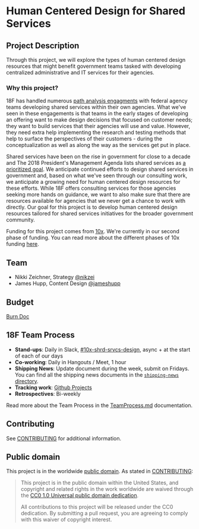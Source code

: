 # Human Centered Design for Shared Services

## Project Description
Through this project, we will explore the types of human centered design resources that might benefit government teams tasked with developing centralized administrative and IT services for their agencies.

### Why this project?
18F has handled numerous [path analysis engagments](https://18f.gsa.gov/how-we-work/) with federal agency teams developing shared services within their own agencies. What we've seen in these engagements is that teams in the early stages of developing an offering want to make design decisions that focused on customer needs; they want to build services that their agencies will use and value. However, they need extra help implementing the research and testing methods that help to surface the perspectives of their customers - during the conceptualization as well as along the way as the services get put in place. 

Shared services have been on the rise in government for close to a decade and The 2018 President's Management Agenda lists shared services as [a prioritized goal](https://www.performance.gov/CAP/CAP_goal_5.html). We anticipate continued efforts to design shared services in government and, based on what we've seen through our consulting work, we anticipate a growing need for human centered design resources for these efforts. While 18F offers consulting services for those agencies seeking more hands on guidance, we want to also make sure that there are resources available for agencies that we never get a chance to work with directly. Our goal for this project is to develop human centered design resources tailored for shared services initiatives for the broader government community.

Funding for this project comes from [10x](https://10x.gsa.gov). We're currently in our second phase of funding. You can read more about the different phases of 10x funding [here](https://10x.gsa.gov/the-10x-process/).


## Team

- Nikki Zeichner, Strategy [@nikzei](https://github.com/nikzei)
- James Hupp, Content Design [@jameshupp](https://github.com/jameshupp) 

## Budget

[Burn Doc](https://docs.google.com/spreadsheets/d/1ZpWxXaTmRrxELKCUNustF5L1z7QWg_CuNjpk0xbG098/edit#gid=70840275)

## 18F Team Process

- **Stand-ups**: Daily in Slack, [#10x-shrd-srvcs-design][slack-channel], async + at the start of each of our days
- **Co-working**: Daily in Hangouts / Meet, 1 hour
- **Shipping News**: Update document during the week, submit on Fridays. You can
  find all the shipping news documents in the [`shipping-news`
  directory](./shipping-news).
- **Tracking work**: [Github Projects](https://github.com/18F/hcd-shared-services/projects)
- **Retrospectives**: Bi-weekly

Read more about the Team Process in the [TeamProcess.md](TeamProcess.md) documentation.

[slack-channel]: https://gsa-tts.slack.com/10x-shrd-srvcs-design

## Contributing

See [CONTRIBUTING](CONTRIBUTING.md) for additional information.

## Public domain

This project is in the worldwide [public domain](LICENSE.md). As stated in [CONTRIBUTING](CONTRIBUTING.md):

> This project is in the public domain within the United States, and copyright
> and related rights in the work worldwide are waived through the [CC0 1.0
> Universal public domain dedication](https://creativecommons.org/publicdomain/zero/1.0/).
>
> All contributions to this project will be released under the CC0 dedication.
> By submitting a pull request, you are agreeing to comply with this waiver of
> copyright interest.
